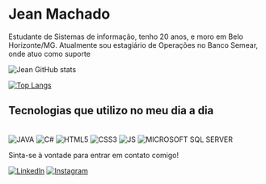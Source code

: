 # Jean Machado <br>

Estudante de Sistemas de informação, tenho 20 anos, e moro em Belo Horizonte/MG. Atualmente sou estagiário de Operações no Banco Semear, onde atuo como suporte <br>

![Jean GitHub stats](https://github-readme-stats.vercel.app/api?username=jeanmachadocx&show_icons=true&theme=dracula)

[![Top Langs](https://github-readme-stats.vercel.app/api/top-langs/?username=jeanmachadocx&layout=compact&theme=dracula)](https://github.com/anuraghazra/github-readme-stats)



## Tecnologias que utilizo no meu dia a dia 

<div style="display: inline-block"><br/>
<img align="center" alt="JAVA" src="https://img.shields.io/badge/Java-ED8B00?style=for-the-badge&logo=java&logoColor=white" /> <img align="center" alt="C#" src="https://img.shields.io/badge/C%23-239120?style=for-the-badge&logo=c-sharp&logoColor=white" /> <img align="center" alt="HTML5" src="https://img.shields.io/badge/HTML5-E34F26?style=for-the-badge&logo=html5&logoColor=white" /> <img align="center" alt="CSS3" src="https://img.shields.io/badge/CSS3-1572B6?style=for-the-badge&logo=css3&logoColor=white" /> <img align="center" alt="JS" src="https://img.shields.io/badge/JavaScript-323330?style=for-the-badge&logo=javascript&logoColor=F7DF1E" /> <img align="center" alt="MICROSOFT SQL SERVER" src="https://img.shields.io/badge/Microsoft_SQL_Server-CC2927?style=for-the-badge&logo=microsoft-sql-server&logoColor=white" /> <img align="center"  
  




</div><br>



Sinta-se à vontade para entrar em contato comigo!



[![Linkedln](	https://img.shields.io/badge/LinkedIn-0077B5?style=for-the-badge&logo=linkedin&logoColor=white)](https://www.linkedin.com/in/jean-carlo-machado-616443207/) [![Instagram](https://img.shields.io/badge/Instagram-E4405F?style=for-the-badge&logo=instagram&logoColor=white)](https://www.instagram.com/__jean__machado/)



